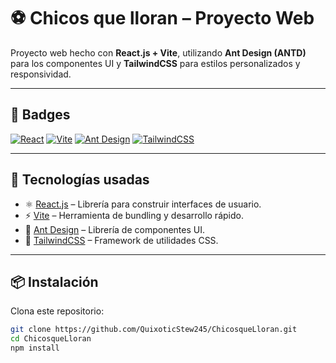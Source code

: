# ⚽ Chicos que lloran – Proyecto Web

Proyecto web hecho con **React.js + Vite**, utilizando **Ant Design (ANTD)** para los componentes UI y **TailwindCSS** para estilos personalizados y responsividad.

---

## 📛 Badges
[![React](https://img.shields.io/badge/React-18.2-blue?logo=react)]()
[![Vite](https://img.shields.io/badge/Vite-5.0-646CFF?logo=vite)]()
[![Ant Design](https://img.shields.io/badge/Ant%20Design-5.0-1890ff?logo=antdesign)]()
[![TailwindCSS](https://img.shields.io/badge/TailwindCSS-3.4-38bdf8?logo=tailwindcss)]()

---

## 🚀 Tecnologías usadas
- ⚛️ [React.js](https://reactjs.org/) – Librería para construir interfaces de usuario.  
- ⚡ [Vite](https://vitejs.dev/) – Herramienta de bundling y desarrollo rápido.  
- 🎨 [Ant Design](https://ant.design/) – Librería de componentes UI.  
- 🌈 [TailwindCSS](https://tailwindcss.com/) – Framework de utilidades CSS.  

---

## 📦 Instalación
Clona este repositorio:
```bash
git clone https://github.com/QuixoticStew245/ChicosqueLloran.git
cd ChicosqueLloran
npm install
